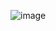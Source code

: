 ![image](https://user-images.githubusercontent.com/69719886/186586054-ecf33bcf-3520-41e2-ad99-c8433dfc356b.png)
